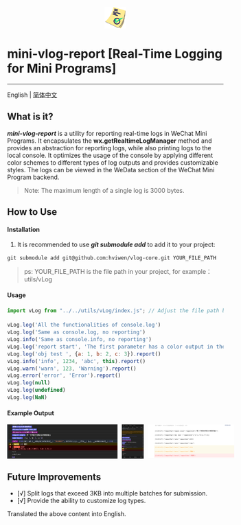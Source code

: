 <div align="center">
  <img src="./image/check.png" style="max-height: 50px" /><br/>
</div>

# mini-vlog-report [Real-Time Logging for Mini Programs]

-----------------
English | [简体中文](./README.md)

## What is it?

***mini-vlog-report*** is a utility for reporting real-time logs in WeChat Mini Programs. It encapsulates the **wx.getRealtimeLogManager** method and provides an abstraction for reporting logs, while also printing logs to the local console. It optimizes the usage of the console by applying different color schemes to different types of log outputs and provides customizable styles. The logs can be viewed in the WeData section of the WeChat Mini Program backend.

> Note: The maximum length of a single log is 3000 bytes.

## How to Use

#### Installation

1. It is recommended to use ***git submodule add*** to add it to your project:

```shell
git submodule add git@github.com:hviwen/vlog-core.git YOUR_FILE_PATH
```
> ps: YOUR_FILE_PATH is the file path in your project, for example：utils/vLog

#### Usage

```javascript
import vLog from "../../utils/vLog/index.js"; // Adjust the file path based on your project structure

vLog.log('All the functionalities of console.log')
vLog.log('Same as console.log, no reporting')
vLog.info('Same as console.info, no reporting')
vLog.log('report start', 'The first parameter has a color output in the console').report()
vLog.log('obj test ', {a: 1, b: 2, c: 3}).report()
vLog.info('info', 1234, 'abc', this).report()
vLog.warn('warn', 123, 'Warning').report()
vLog.error('error', 'Error').report()
vLog.log(null)
vLog.log(undefined)
vLog.log(NaN)

```

#### Example Output

<div align="center" style="display: flex">
<img src="./image/page_02.png" style="max-height: 80px;margin-right: 10px" /><br/>
<img src="./image/page_01.jpg" style="max-height: 80px" /><br/>
<img src="./image/page_03.png" style="max-height: 80px;margin-left: 10px" /><br/>
</div>

## Future Improvements

- [√] Split logs that exceed 3KB into multiple batches for submission.
- [√] Provide the ability to customize log types.


Translated the above content into English.
